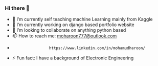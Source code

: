 ### Hi there 👋

- 🔭 I’m currently self teaching machine Learning mainly from Kaggle
- 🌱 I’m currently working on django based portfolio website
- 👯 I’m looking to collaborate on anything python based
- 📫 How to reach me: moharoon777@outlook.com
-                     https://www.linkedin.com/in/mohamudharoon/
- ⚡ Fun fact: I have a background of Electronic Engineering
<!--
**MoHaroon777/MoHaroon777** is a ✨ _special_ ✨ repository because its `README.md` (this file) appears on your GitHub profile.

Here are some ideas to get you started:


- 🤔 I’m looking for help with ...
-->

